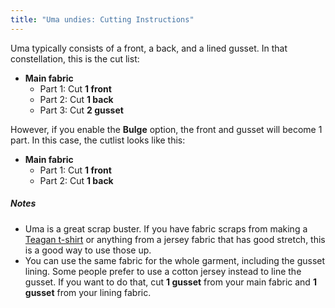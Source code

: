 ```yaml
---
title: "Uma undies: Cutting Instructions"
---
```


Uma typically consists of a front, a back, and a lined gusset.
In that constellation, this is the cut list:

- **Main fabric**
  - Part 1: Cut **1 front**
  - Part 2: Cut **1 back**
  - Part 3: Cut **2 gusset** 

However, if you enable the **Bulge** option, the front and gusset will become 1 part.
In this case, the cutlist looks like this:

- **Main fabric**
  - Part 1: Cut **1 front**
  - Part 2: Cut **1 back**

<Note>

##### Notes

- Uma is a great scrap buster. If you have fabric scraps from making a [Teagan t-shirt](/designs/teagan/) or anything from a jersey fabric that has good stretch, this is a good way to use those up.
- You can use the same fabric for the whole garment, including the gusset lining. Some people prefer to use a cotton jersey instead to line the gusset. If you want to do that, cut **1 gusset** from your main fabric and **1 gusset** from your lining fabric.

</Note>

